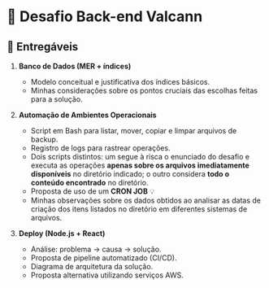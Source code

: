# 🧠 Desafio Back-end Valcann

## 📝 Entregáveis

1. **Banco de Dados (MER + índices)**

   * Modelo conceitual e justificativa dos índices básicos.
   * Minhas considerações sobre os pontos cruciais das escolhas feitas para a solução.

2. **Automação de Ambientes Operacionais**

   * Script em Bash para listar, mover, copiar e limpar arquivos de backup.
   * Registro de logs para rastrear operações.
   * Dois scripts distintos: um segue à risca o enunciado do desafio e executa as operações **apenas sobre os arquivos imediatamente disponíveis** no diretório indicado; o outro considera **todo o conteúdo encontrado** no diretório.
   * Proposta de uso de um **CRON JOB** 💡
   * Minhas observações sobre os dados obtidos ao analisar as datas de criação dos itens listados no diretório em diferentes sistemas de arquivos.

3. **Deploy (Node.js + React)**

   * Análise: problema → causa → solução.
   * Proposta de pipeline automatizado (CI/CD).
   * Diagrama de arquitetura da solução.
   * Proposta alternativa utilizando serviços AWS.

